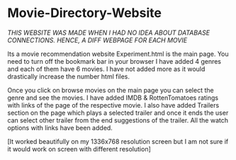 # Movie-Directory-Website
*THIS WEBSITE WAS MADE WHEN I HAD NO IDEA ABOUT DATABASE CONNECTIONS. HENCE, A DIFF WEBPAGE FOR EACH MOVIE*

Its a movie recommendation website
Experiment.html is the main page.
You need to turn off the bookmark bar in your browser
I have added 4 genres and each of them have 6 movies. I have not added more as it would drastically increase the number html files.

Once you click on browse movies on the main page you can select the genre and see the movies.
I have added IMDB & RottenTomatoes ratings with links of the page of the respective movie.
I also have added Trailers section on the page which plays a selected trailer and once it ends the user can select other trailer from the end suggestions of the trailer. 
All the watch options with links have been added. 

[It worked beautifully on my 1336x768 resolution screen but I am not sure if it would work on screen with different resolution]

